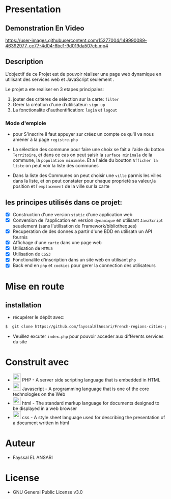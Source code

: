 # Presentation
## Demonstration En Video
https://user-images.githubusercontent.com/15277004/149990089-46392977-cc77-4d04-8bc1-9d019da507cb.mp4

## Description
L'objectif de ce Projet est de pouvoir réaliser une page web dynamique en utilisant des services web et JavaScript seulement .

Le projet a ete realiser en 3 etapes principales:
1. jouter des critères de sélection sur la carte: `filter`
2. Gerer la création d'une d’utilisateur: `sign up`
3. La fonctionalite d'authentification: `login` et `logout`

### Mode d'emploie
*  pour S'inscrire il faut appuyer sur créez un compte ce qu'il va nous amener à la page `registre.php`

* La sélection des commune pour faire une choix se fait a l'aide du botton `Territoire`, et dans ce cas on peut saisir la `surface minimale` de la commune, la `population minimale`. Et a l'aide du boutton `Afficher la liste` on peut voir la liste des communes

* Dans la liste des Communes on peut choisir une `ville` parmis les villes dans la liste, et on peut constater pour chaque proprieté sa valeur,la position et l'`emplacement` de la ville sur la carte

## les principes utilisés dans ce projet:
* [x] Construction d'une version `static` d'une application web
* [x] Conversion de l'application en version `dynamique` en utilisant `JavaScript` seuelement (sans l'utilisation de Framework/bibliotheques) 
* [x] Recuperation de des donnes a partir d'une BDD en utilisatn un API fournis
* [x] Affichage d'une `carte` dans une page web 
* [x] Utilisation de `HTML5`
* [x] Utilisation de `CSS3` 
* [x] Fonctionalite d'inscription dans un site web en utilisant `php`
* [x] Back end en `php` et `cookies` pour gerer la connection des utilisateurs

# Mise en route
## installation
* récupérer le dépôt avec:
 ```bash
 $  git clone https://github.com/fayssalElAnsari/French-regions-cities-guide-website.git 
 ```

* Veuillez excuter `index.php` pour pouvoir acceder aux différents services du site

# Construit avec
* <img src="https://p0.storage.canalblog.com/07/66/388561/21364831.png" width="25">  PHP - A server side scripting language that is embedded in HTML
* <img src="https://icons-for-free.com/iconfiles/png/512/super+tiny+icons+javascript-1324450741921820748.png" width="25">  Javascript  - A programming language that is one of the core technologies on the Web
* <img src="https://freeiconshop.com/wp-content/uploads/edd/html-flat.png" width="25">  html  - The standard markup language for documents designed to be displayed in a web browser
* <img src="https://cdn-icons-png.flaticon.com/512/29/29088.png" width="25">  css - A style sheet language used for describing the presentation of a document written in html

# Auteur
* Fayssal EL ANSARI

# License
* GNU General Public License v3.0





